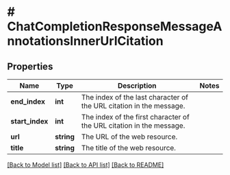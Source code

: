 # # ChatCompletionResponseMessageAnnotationsInnerUrlCitation

## Properties

Name | Type | Description | Notes
------------ | ------------- | ------------- | -------------
**end_index** | **int** | The index of the last character of the URL citation in the message. |
**start_index** | **int** | The index of the first character of the URL citation in the message. |
**url** | **string** | The URL of the web resource. |
**title** | **string** | The title of the web resource. |

[[Back to Model list]](../../README.md#models) [[Back to API list]](../../README.md#endpoints) [[Back to README]](../../README.md)
